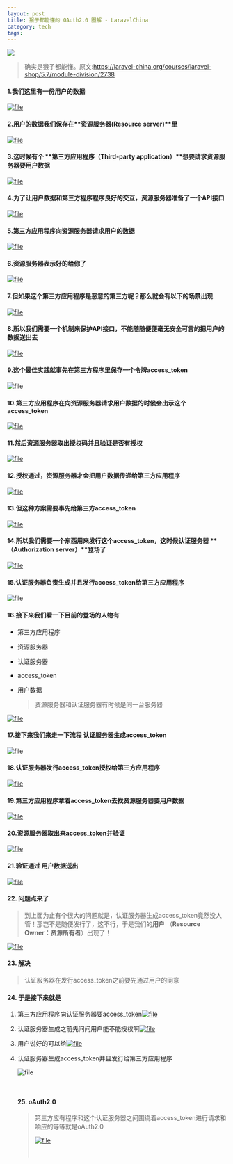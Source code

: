 ```yaml
---
layout: post
title: 猴子都能懂的 OAuth2.0 图解 - LaravelChina
category: tech
tags: 
---
```

![](https://cdn.kelu.org/blog/tags/analysis.jpg)

> 确实是猴子都能懂。原文:<https://laravel-china.org/courses/laravel-shop/5.7/module-division/2738>

#### 1.我们这里有一份用户的数据

[![file](https://cdn.kelu.org/blog/2019/01/KRpBtnsMLX.jpg)](https://cdn.kelu.org/blog/2019/01/KRpBtnsMLX.jpg)

#### 2.用户的数据我们保存在**资源服务器(Resource server)**里

[![file](https://cdn.kelu.org/blog/2019/01/fze9WaYp3A.jpg)](https://cdn.kelu.org/blog/2019/01/fze9WaYp3A.jpg)

#### 3.这时候有个 **第三方应用程序（Third-party application）**想要请求资源服务器要用户数据

[![file](https://cdn.kelu.org/blog/2019/01/mdZmTbzEXq.jpg)](https://cdn.kelu.org/blog/2019/01/mdZmTbzEXq.jpg)

#### 4.为了让用户数据和第三方程序程序良好的交互，资源服务器准备了一个API接口

[![file](https://cdn.kelu.org/blog/2019/01/Qt4ZBDTd7o.jpg)](https://cdn.kelu.org/blog/2019/01/Qt4ZBDTd7o.jpg)

#### 5.第三方应用程序向资源服务器请求用户的数据

[![file](https://cdn.kelu.org/blog/2019/01/05F3j94O87.jpg)](https://cdn.kelu.org/blog/2019/01/05F3j94O87.jpg)

#### 6.资源服务器表示好的给你了

[![file](https://cdn.kelu.org/blog/2019/01/zVOXLeDcUV.jpg)](https://cdn.kelu.org/blog/2019/01/zVOXLeDcUV.jpg)

#### 7.但如果这个第三方应用程序是恶意的第三方呢？那么就会有以下的场景出现

[![file](https://cdn.kelu.org/blog/2019/01/bf2LnSbcXf.jpg)](https://cdn.kelu.org/blog/2019/01/bf2LnSbcXf.jpg)

#### 8.所以我们需要一个机制来保护API接口，不能随随便便毫无安全可言的把用户的数据送出去

[![file](https://cdn.kelu.org/blog/2019/01/TGPLZmsyV8.jpg)](https://cdn.kelu.org/blog/2019/01/TGPLZmsyV8.jpg)

#### 9.这个最佳实践就事先在第三方程序里保存一个**令牌access_token**

[![file](https://cdn.kelu.org/blog/2019/01/Y2UmGuxQSj.jpg)](https://cdn.kelu.org/blog/2019/01/Y2UmGuxQSj.jpg)

#### 10.第三方应用程序在向资源服务器请求用户数据的时候会出示这个access_token

[![file](https://cdn.kelu.org/blog/2019/01/4pNqw5MIHk.jpg)](https://cdn.kelu.org/blog/2019/01/4pNqw5MIHk.jpg)

#### 11.然后资源服务器取出授权码并且验证是否有授权

[![file](https://cdn.kelu.org/blog/2019/01/rwl3r9wg0z.jpg)](https://cdn.kelu.org/blog/2019/01/rwl3r9wg0z.jpg)

#### 12.授权通过，资源服务器才会把用户数据传递给第三方应用程序

[![file](https://cdn.kelu.org/blog/2019/01/V5Lh5kIdFL.jpg)](https://cdn.kelu.org/blog/2019/01/V5Lh5kIdFL.jpg)

#### 13.但这种方案需要事先给第三方access_token

[![file](https://cdn.kelu.org/blog/2019/01/OrXuZI0jtj.jpg)](https://cdn.kelu.org/blog/2019/01/OrXuZI0jtj.jpg)

#### 14.所以我们需要一个东西用来发行这个access_token，这时候认证服务器 **（Authorization server）**登场了

[![file](https://cdn.kelu.org/blog/2019/01/HIURqPZ1GO.jpg)](https://cdn.kelu.org/blog/2019/01/HIURqPZ1GO.jpg)

#### 15.认证服务器负责生成并且发行access_token给第三方应用程序

[![file](https://cdn.kelu.org/blog/2019/01/FtmJSOtQPX.jpg)](https://cdn.kelu.org/blog/2019/01/FtmJSOtQPX.jpg)

#### 16.接下来我们看一下目前的登场的人物有

- 第三方应用程序

- 资源服务器

- 认证服务器

- access_token

- 用户数据

  > 资源服务器和认证服务器有时候是同一台服务器

[![file](https://cdn.kelu.org/blog/2019/01/fltJJrMq4k.jpg)](https://cdn.kelu.org/blog/2019/01/fltJJrMq4k.jpg)

#### 17.接下来我们来走一下流程 认证服务器生成access_token

[![file](https://cdn.kelu.org/blog/2019/01/Ex6H7Ih123.jpg)](https://cdn.kelu.org/blog/2019/01/Ex6H7Ih123.jpg)

#### 18.认证服务器发行access_token授权给第三方应用程序

[![file](https://cdn.kelu.org/blog/2019/01/oDCnodEpiv.jpg)](https://cdn.kelu.org/blog/2019/01/oDCnodEpiv.jpg)

#### 19.第三方应用程序拿着access_token去找资源服务器要用户数据

[![file](https://cdn.kelu.org/blog/2019/01/WLsKH2yy7t.jpg)](https://cdn.kelu.org/blog/2019/01/WLsKH2yy7t.jpg)

#### 20.资源服务器取出来access_token并验证

[![file](https://cdn.kelu.org/blog/2019/01/5g6pftC4aR.jpg)](https://cdn.kelu.org/blog/2019/01/5g6pftC4aR.jpg)

#### 21.验证通过 用户数据送出

[![file](https://cdn.kelu.org/blog/2019/01/pav3Vqm5ts.jpg)](https://cdn.kelu.org/blog/2019/01/pav3Vqm5ts.jpg)

#### 22. 问题点来了

> 到上面为止有个很大的问题就是，认证服务器生成access_token竟然没人管！那岂不是随便发行了，这不行，于是我们的**用户** （**Resource Owner：资源所有者**）出现了！

[![file](https://cdn.kelu.org/blog/2019/01/7IcnQFdFUt.jpg)](https://cdn.kelu.org/blog/2019/01/7IcnQFdFUt.jpg)

#### 23. 解决

> 认证服务器在发行access_token之前要先通过用户的同意

#### 24. 于是接下来就是

1. 第三方应用程序向认证服务器要access_token[![file](https://cdn.kelu.org/blog/2019/01/jmlfArxU97-1548563986164.jpg)](https://cdn.kelu.org/blog/2019/01/jmlfArxU97.jpg)

2. 认证服务器生成之前先问问用户能不能授权啊[![file](https://cdn.kelu.org/blog/2019/01/H6q33OXpjp.jpg)](https://cdn.kelu.org/blog/2019/01/H6q33OXpjp.jpg)

3. 用户说好的可以给[![file](https://cdn.kelu.org/blog/2019/01/OjIpgsDzyh.jpg)](https://cdn.kelu.org/blog/2019/01/OjIpgsDzyh.jpg)

4. 认证服务器生成access_token并且发行给第三方应用程序

   ![file](https://cdn.kelu.org/blog/2019/01/9Nqg3FeQxD.jpg)

   ​

   #### 25. oAuth2.0

   > 第三方应有程序和这个认证服务器之间围绕着access_token进行请求和响应的等等就是oAuth2.0
   >
   > [![file](https://cdn.kelu.org/blog/2019/01/fSeiZqvmoy.jpg)](https://cdn.kelu.org/blog/2019/01/fSeiZqvmoy.jpg)
   >
   > ​

 